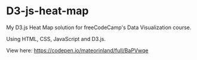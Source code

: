 # D3-js-heat-map
My D3.js Heat Map solution for freeCodeCamp's Data Visualization course.

Using HTML, CSS, JavaScript and D3.js.

View here: https://codepen.io/mateorinland/full/BaPVwqe
